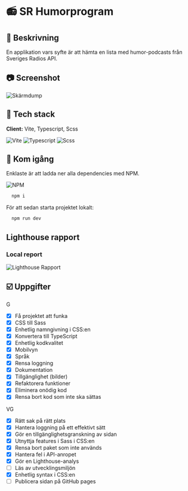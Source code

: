# 📻 SR Humorprogram

## 📜 Beskrivning

En applikation vars syfte är att hämta en lista med humor-podcasts från Sveriges Radios API.

## 📷 Screenshot

![Skärmdump](https://i.ibb.co/9Vxygc8/poddar.png)

## 🚀 Tech stack

**Client:** Vite, Typescript, Scss

![Vite](https://img.shields.io/badge/Vite-B73BFE?style=for-the-badge&logo=vite&logoColor=FFD62E) ![Typescript](https://img.shields.io/badge/TypeScript-007ACC?style=for-the-badge&logo=typescript&logoColor=white) ![Scss](https://img.shields.io/badge/Sass-CC6699?style=for-the-badge&logo=sass&logoColor=white)

## 🏁 Kom igång

Enklaste är att ladda ner alla dependencies med NPM.

![NPM](https://img.shields.io/badge/npm-CB3837?style=for-the-badge&logo=npm&logoColor=white)

```bash
  npm i
```

För att sedan starta projektet lokalt:

```bash
  npm run dev
```

## Lighthouse rapport

### Local report

![Lighthouse Rapport](https://i.ibb.co/wdZhh39/tinywow-lighthouse-arbetsmetodik-16738347-1.jpg)

## ☑️ Uppgifter

G

- [x] Få projektet att funka
- [x] CSS till Sass
- [x] Enhetlig namngivning i CSS:en
- [x] Konvertera till TypeScript
- [x] Enhetlig kodkvalitet
- [x] Mobilvyn
- [x] Språk
- [x] Rensa loggning
- [x] Dokumentation
- [x] Tillgänglighet (bilder)
- [x] Refaktorera funktioner
- [x] Eliminera onödig kod
- [x] Rensa bort kod som inte ska sättas

VG

- [x] Rätt sak på rätt plats
- [x] Hantera loggning på ett effektivt sätt
- [x] Gör en tillgänglighetsgranskning av sidan
- [x] Utnyttja features i Sass i CSS:en
- [x] Rensa bort paket som inte används
- [x] Hantera fel i API-anropet
- [x] Gör en Lighthouse-analys
- [ ] Läs av utvecklingsmiljön
- [x] Enhetlig syntax i CSS:en
- [ ] Publicera sidan på GitHub pages
